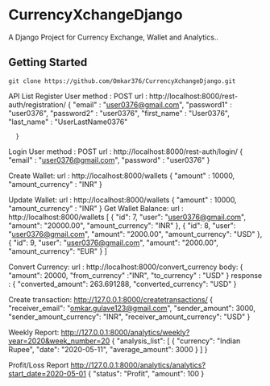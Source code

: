 # CurrencyXchangeDjango
A Django Project for Currency Exchange, Wallet and Analytics..

## Getting Started


```
git clone https://github.com/Omkar376/CurrencyXchangeDjango.git
```

API List
Register User 
    method : POST
    url : http://localhost:8000/rest-auth/registration/
      {
        "email" : "user0376@gmail.com",
        "password1" : "user0376",
        "password2" : "user0376",
        "first_name" : "User0376",
        "last_name" : "UserLastName0376"

      }
Login User
    method : POST
    url : http://localhost:8000/rest-auth/login/
    {
      "email" : "user0376@gmail.com",
      "password" : "user0376"
    }
    
Create Wallet:
    url : http://localhost:8000/wallets
        {
          "amount" : 10000,
          "amount_currency" : "INR"
        }
        
Update Wallet:
    url : http://localhost:8000/wallets
        {
          "amount" : 10000,
          "amount_currency" : "INR"
        }
Get Wallet Balance:
  url : http://localhost:8000/wallets
[
    {
        "id": 7,
        "user": "user0376@gmail.com",
        "amount": "20000.00",
        "amount_currency": "INR"
    },
    {
        "id": 8,
        "user": "user0376@gmail.com",
        "amount": "2000.00",
        "amount_currency": "USD"
    },
    {
        "id": 9,
        "user": "user0376@gmail.com",
        "amount": "2000.00",
        "amount_currency": "EUR"
    }
]

Convert Currency:
url : http://localhost:8000/convert_currency
body: {
	"amount": 20000,
	"from_currency" :"INR",
	"to_currency" : "USD"
}
response : {
    "converted_amount": 263.691288,
    "converted_currency": "USD"
}

Create transaction:
http://127.0.0.1:8000/createtransactions/
{		
	"receiver_email": "omkar.gulave123@gmail.com",
        "sender_amount": 3000,
        "sender_amount_currency": "INR",
        "receiver_amount_currency": "USD"
}

Weekly Report:
http://127.0.0.1:8000/analytics/weekly?year=2020&week_number=20
{
    "analysis_list": [
        {
            "currency": "Indian Rupee",
            "date": "2020-05-11",
            "average_amount": 3000
        }
    ]
}

Profit/Loss Report 
http://127.0.0.1:8000/analytics/analytics?start_date=2020-05-01
{
    "status": "Profit",
    "amount": 100
}
